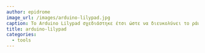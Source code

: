 ```yaml
---
author: epidrome
image_url: /images/arduino-lilypad.jpg
caption: Το Arduino Lilypad σχεδιάστηκε έτσι ώστε να διευκολύνει το ράψιμό του σε υφάσματα.
title: arduino-lilypad
categories:
  - tools
---
```

